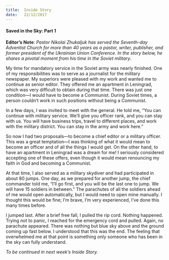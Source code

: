 ```yaml
---
title:  Inside Story
date:   22/12/2017
---
```


#### Saved in the Sky: Part 1

**Editor’s Note**: _Pastor Nikolai Zhukaljuk has served the Seventh-day Adventist Church for more than 40 years as a pastor, writer, publisher, and former president of the Ukrainian Union Conference. In the story below, he shares a pivotal moment from his time in the Soviet military._

My time for mandatory service in the Soviet army was nearly finished. One of my responsibilities was to serve as a journalist for the military newspaper. My superiors were pleased with my work and wanted me to continue as senior editor. They offered me an apartment in Leningrad, which was very difficult to obtain during that time. There was just one condition—I would have to become a Communist. During Soviet times, a person couldn’t work in such positions without being a Communist.

In a few days, I was invited to meet with the general. He told me, “You can continue with military service. We’ll give you officer rank, and you can stay with us. You will have business trips, travel to different places, and work with the military district. You can stay in the army and work here.”

So now I had two proposals—to become a chief editor or a military officer. This was a great temptation—I was thinking of what it would mean to become an officer and of all the things I would get. On the other hand, to have an apartment in Leningrad was a dream for me! I seriously considered accepting one of these offers, even though it would mean renouncing my faith in God and becoming a Communist.

At that time, I also served as a military skydiver and had participated in about 80 jumps. One day, as we prepared for another jump, the chief commander told me, “I’ll go first, and you will be the last one to jump. We will have 15 soldiers in between.” The parachutes of all the soldiers ahead of me would open automatically, but I would need to open mine manually. I thought this would be fine; I’m brave, I’m very experienced, I’ve done this many times before.

I jumped last. After a brief free fall, I pulled the rip cord. Nothing happened. Trying not to panic, I reached for the emergency cord and pulled. Again, no parachute appeared. There was nothing but blue sky above and the ground coming up fast below. I understood that this was the end. The feeling that overwhelmed me at that point is something only someone who has been in the sky can fully understand.

_To be continued in next week’s Inside Story._